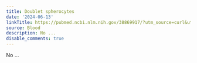 ```yaml
---
title: Doublet spherocytes
date: '2024-06-13'
linkTitle: https://pubmed.ncbi.nlm.nih.gov/38869917/?utm_source=curl&utm_medium=rss&utm_campaign=journals&utm_content=7603509&fc=None&ff=20240613182130&v=2.18.0.post9+e462414
source: Blood
description: No ...
disable_comments: true
---
```

No ...